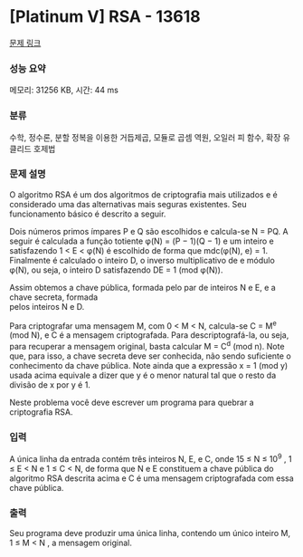 # [Platinum V] RSA - 13618 

[문제 링크](https://www.acmicpc.net/problem/13618) 

### 성능 요약

메모리: 31256 KB, 시간: 44 ms

### 분류

수학, 정수론, 분할 정복을 이용한 거듭제곱, 모듈로 곱셈 역원, 오일러 피 함수, 확장 유클리드 호제법

### 문제 설명

<p>O algoritmo RSA é um dos algoritmos de criptografia mais utilizados e é considerado uma das alternativas mais seguras existentes. Seu funcionamento básico é descrito a seguir.</p>

<p>Dois números primos ímpares P e Q são escolhidos e calcula-se N = PQ. A seguir é calculada a função totiente φ(N) = (P − 1)(Q − 1) e um inteiro e satisfazendo 1 < E < φ(N) é escolhido de forma que mdc(φ(N), e) = 1. Finalmente é calculado o inteiro D, o inverso multiplicativo de e módulo φ(N), ou seja, o inteiro D satisfazendo DE = 1 (mod φ(N)).</p>

<p>Assim obtemos a chave pública, formada pelo par de inteiros N e E, e a chave secreta, formada<br>
pelos inteiros N e D.</p>

<p>Para criptografar uma mensagem M, com 0 < M < N, calcula-se C = M<sup>e</sup> (mod N), e C é a mensagem criptografada. Para descriptografá-la, ou seja, para recuperar a mensagem original, basta calcular M = C<sup>d</sup> (mod n). Note que, para isso, a chave secreta deve ser conhecida, não sendo suficiente o conhecimento da chave pública. Note ainda que a expressão x = 1 (mod y) usada acima equivale a dizer que y é o menor natural tal que o resto da divisão de x por y é 1.</p>

<p>Neste problema você deve escrever um programa para quebrar a criptografia RSA.</p>

### 입력 

 <p>A única linha da entrada contém três inteiros N, E, e C, onde 15 ≤ N ≤ 10<sup>9</sup> , 1 ≤ E < N e 1 ≤ C < N, de forma que N e E constituem a chave pública do algoritmo RSA descrita acima e C é uma mensagem criptografada com essa chave pública.</p>

### 출력 

 <p>Seu programa deve produzir uma única linha, contendo um único inteiro M, 1 ≤ M < N , a mensagem original.</p>

